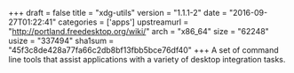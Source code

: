 +++
draft = false
title = "xdg-utils"
version = "1.1.1-2"
date = "2016-09-27T01:22:41"
categories = ['apps']
upstreamurl = "http://portland.freedesktop.org/wiki/"
arch = "x86_64"
size = "62248"
usize = "337494"
sha1sum = "45f3c8de428a77fa66c2db8bf13fbb5bce76df40"
+++
A set of command line tools that assist applications with a variety of desktop integration tasks.